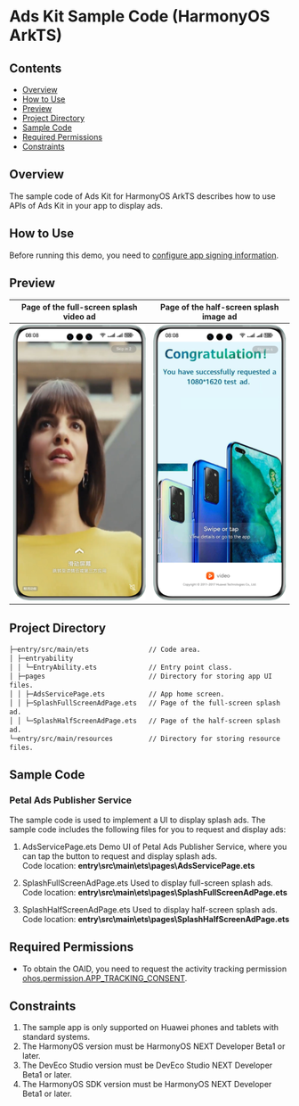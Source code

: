 # Ads Kit Sample Code (HarmonyOS ArkTS)
## Contents

* [Overview](#Overview)
* [How to Use](#How-to-Use)
* [Preview](#Preview)
* [Project Directory](#Project-Directory)
* [Sample Code](#Sample-Code)
* [Required Permissions](#Required-Permissions)
* [Constraints](#Constraints)


## Overview
The sample code of Ads Kit for HarmonyOS ArkTS describes how to use APIs of Ads Kit in your app to display ads.

## How to Use

Before running this demo, you need to [configure app signing information](https://developer.huawei.com/consumer/en/doc/harmonyos-guides-V5/application-dev-overview-V5#section42841246144813).
## Preview
| **Page of the full-screen splash video ad**                                    | **Page of the half-screen splash image ad**                                       |
|--------------------------------------------------|-----------------------------------------------------|
| ![avatar](./screenshots/device_en/splash_video_en.png) | ![avatar](./screenshots/device_en/splash_pictures_en.png) |

## Project Directory
```
├─entry/src/main/ets               // Code area. 
│ ├─entryability
│ │ └─EntryAbility.ets             // Entry point class.
│ ├─pages                          // Directory for storing app UI files.               
│ │ ├─AdsServicePage.ets           // App home screen.
│ │ ├─SplashFullScreenAdPage.ets   // Page of the full-screen splash ad.               
│ │ └─SplashHalfScreenAdPage.ets   // Page of the half-screen splash ad.
└─entry/src/main/resources         // Directory for storing resource files.
```

## Sample Code
### Petal Ads Publisher Service
The sample code is used to implement a UI to display splash ads.
The sample code includes the following files for you to request and display ads:

1. AdsServicePage.ets
Demo UI of Petal Ads Publisher Service, where you can tap the button to request and display splash ads.
<br>Code location: **entry\src\main\ets\pages\AdsServicePage.ets**<br>

2. SplashFullScreenAdPage.ets
Used to display full-screen splash ads.
<br>Code location: **entry\src\main\ets\pages\SplashFullScreenAdPage.ets**<br>

3. SplashHalfScreenAdPage.ets
Used to display half-screen splash ads.
<br>Code location: **entry\src\main\ets\pages\SplashHalfScreenAdPage.ets**<br>

## Required Permissions

* To obtain the OAID, you need to request the activity tracking permission [ohos.permission.APP_TRACKING_CONSENT](https://developer.huawei.com/consumer/en/doc/harmonyos-guides-V5/permissions-for-all-V5#ohospermissionapp_tracking_consent).

## Constraints

1. The sample app is only supported on Huawei phones and tablets with standard systems.
2. The HarmonyOS version must be HarmonyOS NEXT Developer Beta1 or later.
3. The DevEco Studio version must be DevEco Studio NEXT Developer Beta1 or later.
4. The HarmonyOS SDK version must be HarmonyOS NEXT Developer Beta1 or later.
